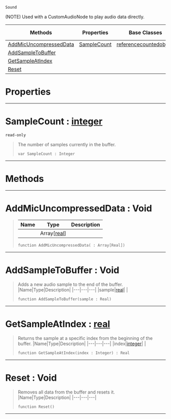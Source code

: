  `Sound`

(NOTE) Used with a CustomAudioNode to play audio data directly.

|Methods|Properties|Base Classes|Derived Classes|
|---|---|---|---|
|[ AddMicUncompressedData](https://plasmaengine.github.io/PlasmaDocs/Plasma1/C++/code_reference/class_reference/soundbuffer.markdown#addmicuncompresseddata-v)|[ SampleCount](https://plasmaengine.github.io/PlasmaDocs/Plasma1/C++/code_reference/class_reference/soundbuffer.markdown#samplecount-plasma-engine)|[referencecountedobject](https://plasmaengine.github.io/PlasmaDocs/Plasma1/C++/code_reference/class_reference/referencecountedobject.markdown)| |
|[ AddSampleToBuffer](https://plasmaengine.github.io/PlasmaDocs/Plasma1/C++/code_reference/class_reference/soundbuffer.markdown#addsampletobuffer-void)| | | |
|[ GetSampleAtIndex](https://plasmaengine.github.io/PlasmaDocs/Plasma1/C++/code_reference/class_reference/soundbuffer.markdown#getsampleatindex-plasma-en)| | | |
|[ Reset](https://plasmaengine.github.io/PlasmaDocs/Plasma1/C++/code_reference/class_reference/soundbuffer.markdown#reset-void)| | | |


 #  Properties


---  
 #  SampleCount : [integer](https://plasmaengine.github.io/PlasmaDocs/Plasma1/C++/code_reference/lightning_base_types/integer.markdown)

 `read-only`

> The number of samples currently in the buffer.
> ``` lang=cpp, name=Lightning
> var SampleCount : Integer


---  
 #  Methods


---  
 #  AddMicUncompressedData : Void

> 
> |Name|Type|Description|
> |---|---|---|
> ||Array[[real](https://plasmaengine.github.io/PlasmaDocs/Plasma1/C++/code_reference/lightning_base_types/real.markdown)]| |
> ``` lang=cpp, name=Lightning
> function AddMicUncompressedData( : Array[Real])
> ``` 


---  
 #  AddSampleToBuffer : Void

> Adds a new audio sample to the end of the buffer.
> |Name|Type|Description|
> |---|---|---|
> |sample|[real](https://plasmaengine.github.io/PlasmaDocs/Plasma1/C++/code_reference/lightning_base_types/real.markdown)| |
> ``` lang=cpp, name=Lightning
> function AddSampleToBuffer(sample : Real)
> ``` 


---  
 #  GetSampleAtIndex : [real](https://plasmaengine.github.io/PlasmaDocs/Plasma1/C++/code_reference/lightning_base_types/real.markdown)

> Returns the sample at a specific index from the beginning of the buffer.
> |Name|Type|Description|
> |---|---|---|
> |index|[integer](https://plasmaengine.github.io/PlasmaDocs/Plasma1/C++/code_reference/lightning_base_types/integer.markdown)| |
> ``` lang=cpp, name=Lightning
> function GetSampleAtIndex(index : Integer) : Real
> ``` 


---  
 #  Reset : Void

> Removes all data from the buffer and resets it.
> |Name|Type|Description|
> |---|---|---|
> ``` lang=cpp, name=Lightning
> function Reset()
> ``` 


---  
 

 